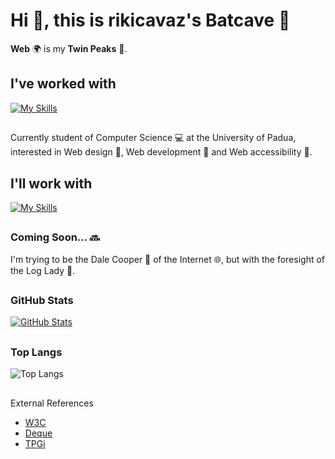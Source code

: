 # Hi 👋, this is rikicavaz's Batcave 🐸

**Web** 🌍 is my **Twin Peaks** 🏨.

## I've worked with 
[![My Skills](https://skillicons.dev/icons?i=html,css,php,js,jquery,bootstrap,mysql,postgres,sqlite,vscode,visualstudio,git,github,githubactions,gitlab,java,c,cs,cpp,sublime,wordpress,cmake,qt,regex,gmail,instagram,discord,twitter,linkedin,stackoverflow,codepen,windows,linux,maven,matlab,notion,powershell,unity,eclipse,atom,androidstudio,apple)](https://github.com/Rikicavaz77)

##
Currently student of Computer Science 💻 at the University of Padua, interested in Web design 🐒, Web development 🐴 and Web accessibility 🐐.

## I'll work with
[![My Skills](https://skillicons.dev/icons?i=latex,py,docker,flask,vue,react,angular,nodejs)](https://github.com/Rikicavaz77)

##
### Coming Soon... 🔜

I'm trying to be the Dale Cooper 🎺 of the Internet 🌐, but with the foresight of the Log Lady 🌲.

##
### GitHub Stats
[![GitHub Stats](https://github-readme-stats.vercel.app/api?username=Rikicavaz77&show_icons=true&show=reviews,prs_merged,prs_merged_percentage&hide=stars&count_private=true&theme=gruvbox&rank_icon=github)](https://github.com/Rikicavaz77)

##
### Top Langs
 ![Top Langs](https://github-readme-stats.vercel.app/api/top-langs/?username=Rikicavaz77&theme=tokyonight)

## 
External References
- [W3C](https://www.w3.org/)
- [Deque](https://www.deque.com/)
- [TPGi](https://www.tpgi.com/)
